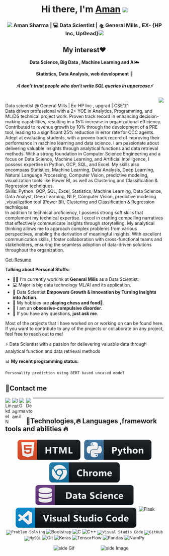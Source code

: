 <!--
**mrperfectpandit/mrperfectpandit** is a ✨ _special_ ✨ repository because its `README.md` (this file) appears on your GitHub profile.

Here are some ideas to get you started:

- 🔭 I’m currently working on ...
- 🌱 I’m currently learning ...
- 👯 I’m looking to collaborate on ...
- 🤔 I’m looking for help with ...
- 💬 Ask me about ...
- 📫 How to reach me: ...
- 😄 Pronouns: ...
- ⚡ Fun fact: ...
-->
<div align="center">
   <h1>Hi there, I'm <a href="https://portfolioaman.herokuapp.com/">Aman</a> <img src="https://media.giphy.com/media/hvRJCLFzcasrR4ia7z/giphy.gif" width="25px"> </h1>
</div>




<div align="center">
<h3><img src="https://media.giphy.com/media/WUlplcMpOCEmTGBtBW/giphy.gif" width="30"> Aman Sharma | 💻 Data Scientist | 🛸 General Mills , EX- {HP Inc, UpGead}<img src="https://media.giphy.com/media/WUlplcMpOCEmTGBtBW/giphy.gif" width="30"></h3>
   
 ## My interest❤️ 

**Data Science, Big Data , Machine Learning and AI**☁️

**Statistics, Data Analysis, web development** 🤖️
</div>

<h5 align="center">
   <i>⚡️I don’t trust people who don’t write SQL queries in uppercase⚡️</i>
</h5>
  
<img  align='right' src="https://media4.giphy.com/media/RbDKaczqWovIugyJmW/giphy.gif?cid=ecf05e471rew6d20ix9zlnywv68d8a7b4zf622ojzuiij5pw&rid=giphy.gif&ct=g">
<br>
Data scientist @ General Mills | Ex-HP Inc , upgrad | CSE'21
<br>
Data driven professional with a 2+ YOE in Analytics, Programming, and ML/DS technical project work. Proven track record in enhancing decision-making capabilities, resulting in a 15% increase in organizational efficiency. Contributed to revenue growth by 10% through the development of a PRE tool, leading to a significant 25% reduction in error rate for CCC agents. Adept at evaluating students, with a proven track record of improving their performance in machine learning and data science. I am passionate about delivering valuable insights through analytical functions and data retrieval methods. With a strong foundation in Computer Science Engineering and a focus on Data Science, Machine Learning, and Artificial Intelligence, I possess expertise in Python, GCP, SQL, and Excel. My skills also encompass Statistics, Machine Learning, Data Analysis, Deep Learning, Natural Language Processing, Computer Vision, predictive modeling, visualization tools like Power BI, as well as Clustering and Classification & Regression techniques.
<br>
Skills: Python. GCP, SQL, Excel, Statistics, Machine Learning, Data Science, Data Analyst, Deep Learning, NLP, Computer Vision, predictive modeling ,visualization tool (Power BI), Clustering and Classification & Regression techniques
<br>
In addition to technical proficiency, I possess strong soft skills that complement my technical expertise. I excel in crafting compelling narratives that effectively communicate insights through storytelling. My analytical thinking allows me to approach complex problems from various perspectives, enabling the derivation of meaningful insights. With excellent communication skills, I foster collaboration with cross-functional teams and stakeholders, ensuring the seamless adoption of data-driven solutions throughout the organization.

[Get-Resume](https://drive.google.com/file/d/1zut2ahcvyIoCNgj2DTtsTQ2aeaV7s0Id/view?usp=sharing)

**Talking about Personal Stuffs:**

- 👨‍🏛 I'm currently workink at **General Mills** as a Data Scientist.
- 💻 Major is big data technology ML/AI and its application.
- 🌱 Data Scientist **Empowers Growth & Innovation by Turning Insights into Action**.
- 🤔 My hobbies are **playing chess and food🍕**.
- 💼 I am an **obsessive-compulsive disorder**.
- 💬 If you have any questions, **just ask me**.


Most of the projects that I have worked on or working on can be found here. If you want to contribute to any of the projects or collaborate on any project, feel free to reach out to me!

⚡ Data Scientist with a passion for delievering valuable data through analytical function and data retrieval methods

📊 **My recent programming status:**
<!--START_SECTION:waka-->
```text
Personality prediction using BERT based uncased model
```
## 🤝Contact me  
<a target="_blank" href="www.linkedin.com/in/aman-sharma-01b185190/">
  <img align="left" alt="LinkdeIN" width="22px" src="https://cdn.jsdelivr.net/npm/simple-icons@v3/icons/linkedin.svg" />
</a>  <a target="_blank" href="https://www.instagram.com/aman___sharma/">
  <img align="left" alt="Instagram" width="22px" src="https://cdn.jsdelivr.net/npm/simple-icons@v3/icons/instagram.svg" /></a>  <a target="_blank" href="mailto:aman.sharmatds1999@gmail.com"> 
  <img align="left" alt="Gmail" width="22px" src="https://cdn.jsdelivr.net/npm/simple-icons@v3/icons/gmail.svg" />
</a>  <a target="_blank" href="https://portfolioaman.herokuapp.com/">
  <img align="left" alt="Devto" width="22px" src="https://cdn.jsdelivr.net/npm/simple-icons@v3/icons/dev-dot-to.svg" />
</a>  
<hr>
<br>

## 🔧Technologies,🔥 Languages ,framework tools and abilities 🔥
<p align="center">
  <!-- For more icons please follow  https://github.com/MikeCodesDotNET/ColoredBadges -->
  <img src="https://raw.githubusercontent.com/8bithemant/8bithemant/master/svg/dev/languages/html.svg" alt="html" style="vertical-align:top; margin:4px">    
  <img src="https://raw.githubusercontent.com/8bithemant/8bithemant/master/svg/dev/languages/python.svg" alt="python" style="vertical-align:top; margin:4px">
  <img src="https://raw.githubusercontent.com/8bithemant/8bithemant/master/svg/dev/misc/chrome.svg" alt="chrome" style="vertical-align:top; margin:4px">
  <img src="https://raw.githubusercontent.com/8bithemant/8bithemant/master/svg/dev/misc/datascience.svg" alt="datascience" style="vertical-align:top; margin:4px">
  <img src="https://raw.githubusercontent.com/8bithemant/8bithemant/master/svg/dev/tools/visualstudio_code.svg" alt="vscode" style="vertical-align:top; margin:4px">
  <img alt="Flask" src="https://img.shields.io/badge/flask-%23000.svg?style=for-the-badge&logo=flask&logoColor=white"/>
  <code><img title="Problem Solving" height="25" src="https://github.com/zumrudu-anka/zumrudu-anka/blob/master/images/problemSolving.png"></code>
  <img alt="Bootstrap" src="https://img.shields.io/badge/bootstrap-%23563D7C.svg?style=for-the-badge&logo=bootstrap&logoColor=white"/>
  <img alt="C" src="https://img.shields.io/badge/c-%2300599C.svg?style=for-the-badge&logo=c&logoColor=white"/>
  <img alt="C++" src="https://img.shields.io/badge/c++-%2300599C.svg?style=for-the-badge&logo=c%2B%2B&ogoColor=white"/>
  <code><img title="Visual Studio Code" height="25" src="https://github.com/zumrudu-anka/zumrudu-anka/blob/master/images/vscode.png"></code>
  <code><img title="GitHub" height="25" src="https://github.com/zumrudu-anka/zumrudu-anka/blob/master/images/github.svg"></code>
  <code><img title="MySQL" height="25" src="https://github.com/zumrudu-anka/zumrudu-anka/blob/master/images/mysql.svg"></code>
  <img alt="Git" src="https://img.shields.io/badge/git-%23F05033.svg?style=for-the-badge&logo=git&logoColor=white"/>
   
  <img alt="Keras" src="https://img.shields.io/badge/Keras-%23D00000.svg?style=for-the-badge&logo=Keras&logoColor=white"/>
  <img alt="TensorFlow" src="https://img.shields.io/badge/TensorFlow-%23FF6F00.svg?style=for-the-badge&logo=TensorFlow&logoColor=white" />
  <img alt="Pandas" src="https://img.shields.io/badge/pandas-%23150458.svg?style=for-the-badge&logo=pandas&logoColor=white" />
  <img alt="NumPy" src="https://img.shields.io/badge/numpy-%23013243.svg?style=for-the-badge&logo=numpy&logoColor=white" />

</p>




<img src="https://github.com/sciencepal/sciencepal/blob/master/assets/life_balance.gif" alt="side Image" align="right" width="200" height="auto" />
<a href="https://ko-fi.com/sciencepal"> <img src="https://media3.giphy.com/media/ZEB6yFbLnhyQf7g3hn/giphy.gif" alt="side Gif" align="right" width="150" height="auto"/> </a>



